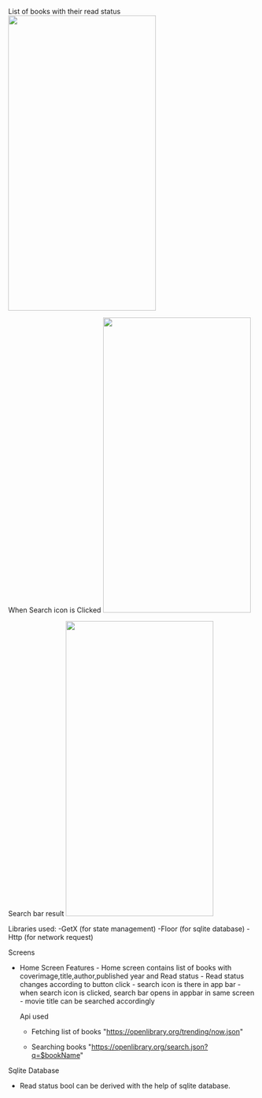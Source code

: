 List of books with their read status
<img src=https://github.com/nihal0514/spotifyclone/assets/77735813/43d3c895-ddfd-4605-9403-cae184765c69 width="300" height="600">

When Search icon is Clicked
<img src=https://github.com/nihal0514/book/assets/77735813/1ed76153-76b5-4c22-bbf5-9878754625db width="300" height="600">

Search bar result
<img src=https://github.com/nihal0514/book/assets/77735813/3a7b3b42-8722-45ae-a25e-a7984baa06ac width="300" height="600">


Libraries used:
 -GetX  (for state management)
 -Floor (for sqlite database)
 -Http  (for network request)

 Screens
- Home Screen
   Features
          - Home screen contains list of books with coverimage,title,author,published year and Read status
          - Read status changes according to button click
          - search icon is there in app bar
          - when search icon is clicked, search bar opens in appbar in same screen
          - movie title can be searched accordingly


  Api used
  - Fetching list of books
    "https://openlibrary.org/trending/now.json"
    
  - Searching books
    "https://openlibrary.org/search.json?q=$bookName"

 Sqlite Database
 - Read status bool can be derived with the help of sqlite database.

